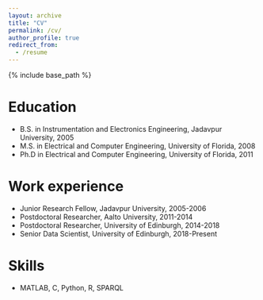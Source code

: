 ```yaml
---
layout: archive
title: "CV"
permalink: /cv/
author_profile: true
redirect_from:
  - /resume
---
```


{% include base_path %}

Education
======
* B.S. in Instrumentation and Electronics Engineering, Jadavpur University, 2005
* M.S. in Electrical and Computer Engineering, University of Florida, 2008
* Ph.D in Electrical and Computer Engineering, University of Florida, 2011

Work experience
======
* Junior Research Fellow, Jadavpur University, 2005-2006
* Postdoctoral Researcher, Aalto University, 2011-2014 
* Postdoctoral Researcher, University of Edinburgh, 2014-2018
* Senior Data Scientist, University of Edinburgh, 2018-Present

Skills
======
* MATLAB, C, Python, R, SPARQL
